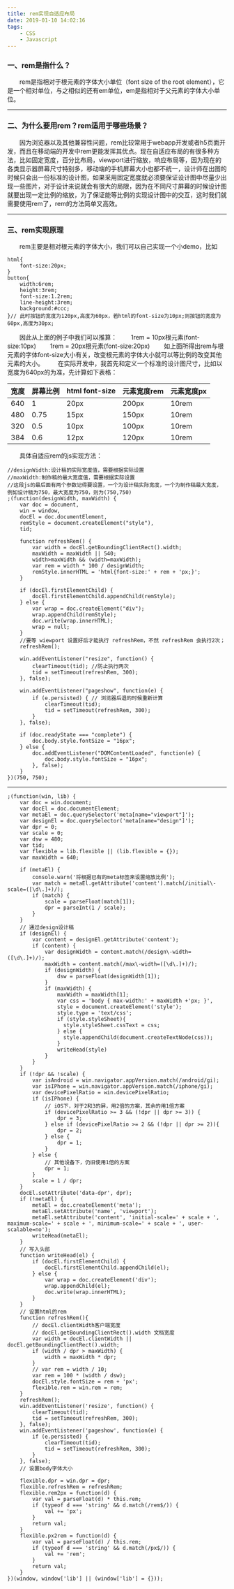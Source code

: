 ```yaml
---
title: rem实现自适应布局
date: 2019-01-10 14:02:16
tags: 
	- CSS
	- Javascript
---
```

### 一、rem是指什么？
　　rem是指相对于根元素的字体大小单位（font size of the root element），它是一个相对单位，与之相似的还有em单位，em是指相对于父元素的字体大小单位。
_____
<!--more-->
### 二、为什么要用rem？rem适用于哪些场景？
　　因为浏览器以及其他兼容性问题，rem比较常用于webapp开发或者h5页面开发，而且在移动端的开发中rem更能发挥其优点。现在自适应布局的有很多种方法，比如固定宽度，百分比布局，viewport进行缩放，响应布局等，因为现在的各类显示器屏幕尺寸特别多，移动端的手机屏幕大小也都不统一，设计师在出图的时候只会出一份标准的设计图，如果采用固定宽度就必须要保证设计图中尽量少出现一些图片，对于设计来说就会有很大的局限，因为在不同尺寸屏幕的时候设计图就要出现一定比例的缩放，为了保证能等比例的实现设计图中的交互，这时我们就需要使用rem了，rem的方法简单又高效。
____
### 三、rem实现原理
　　rem主要是相对根元素的字体大小，我们可以自己实现一个小demo，比如
	
	html{
		font-size:20px;
	}
	button{
		width:6rem;
		height:3rem;
		font-size:1.2rem;
		line-height:3rem;
		background:#ccc;
	}// 此时按钮的宽度为120px,高度为60px，若html的font-size为10px;则按钮的宽度为60px,高度为30px;

　　因此从上面的例子中我们可以推算：
　　1rem = 10px根元素(font-size:10px)
　　1rem = 20px根元素(font-size:20px)
　　如上面所得出rem与根元素的字体font-size大小有关，改变根元素的字体大小就可以等比例的改变其他元素的大小。
　　在实际开发中，我首先和定义一个标准的设计图尺寸，比如以宽度为640px的为准，先计算如下表格：

| 宽度 | 屏幕比例 | html font-size | 元素宽度rem | 元素宽度px |
| ------ | ------ | ------ | ------ | ------ |
|640|1|20px|200px|10rem|
|480|0.75|15px|150px|10rem|
|320|0.5|10px|100px|10rem|
|384|0.6|12px|120px|10rem|

　　具体自适应rem的js实现方法：

	//designWidth:设计稿的实际宽度值，需要根据实际设置
	//maxWidth:制作稿的最大宽度值，需要根据实际设置
	//这段js的最后面有两个参数记得要设置，一个为设计稿实际宽度，一个为制作稿最大宽度，例如设计稿为750，最大宽度为750，则为(750,750)
	;(function(designWidth, maxWidth) {
		var doc = document,
		win = window,
		docEl = doc.documentElement,
		remStyle = document.createElement("style"),
		tid;

		function refreshRem() {
			var width = docEl.getBoundingClientRect().width;
			maxWidth = maxWidth || 540;
			width>maxWidth && (width=maxWidth);
			var rem = width * 100 / designWidth;
			remStyle.innerHTML = 'html{font-size:' + rem + 'px;}';
		}

		if (docEl.firstElementChild) {
			docEl.firstElementChild.appendChild(remStyle);
		} else {
			var wrap = doc.createElement("div");
			wrap.appendChild(remStyle);
			doc.write(wrap.innerHTML);
			wrap = null;
		}
		//要等 wiewport 设置好后才能执行 refreshRem，不然 refreshRem 会执行2次；
		refreshRem();

		win.addEventListener("resize", function() {
			clearTimeout(tid); //防止执行两次
			tid = setTimeout(refreshRem, 300);
		}, false);

		win.addEventListener("pageshow", function(e) {
			if (e.persisted) { // 浏览器后退的时候重新计算
				clearTimeout(tid);
				tid = setTimeout(refreshRem, 300);
			}
		}, false);

		if (doc.readyState === "complete") {
			doc.body.style.fontSize = "16px";
		} else {
			doc.addEventListener("DOMContentLoaded", function(e) {
				doc.body.style.fontSize = "16px";
			}, false);
		}
	})(750, 750);

_____
	;(function(win, lib) {
	    var doc = win.document;
	    var docEl = doc.documentElement;
	    var metaEl = doc.querySelector('meta[name="viewport"]');
	    var designEl = doc.querySelector('meta[name="design"]');
	    var dpr = 0;
	    var scale = 0;
	    var dsw = 480;
	    var tid;
	    var flexible = lib.flexible || (lib.flexible = {});
	    var maxWidth = 640;
	    
	    if (metaEl) {
	        console.warn('将根据已有的meta标签来设置缩放比例');
	        var match = metaEl.getAttribute('content').match(/initial\-scale=([\d\.]+)/);
	        if (match) {
	            scale = parseFloat(match[1]);
	            dpr = parseInt(1 / scale);
	        }
	    }
	    // 通过design设计稿
	    if (designEl) {
	        var content = designEl.getAttribute('content');
	        if (content) {
	            var designWidth = content.match(/design\-width=([\d\.]+)/);
	            maxWidth = content.match(/max\-width=([\d\.]+)/);
	            if (designWidth) {
	                dsw = parseFloat(designWidth[1]);
	            }
	            if (maxWidth) {
	                maxWidth = maxWidth[1];
	                var css = 'body { max-width:' + maxWidth +'px; }',
	                style = document.createElement('style');
	                style.type = 'text/css';
	                if (style.styleSheet){
	                  style.styleSheet.cssText = css;
	                } else {
	                  style.appendChild(document.createTextNode(css));
	                }
	                writeHead(style)
	            }
	        }
	    }
	    if (!dpr && !scale) {
	        var isAndroid = win.navigator.appVersion.match(/android/gi);
	        var isIPhone = win.navigator.appVersion.match(/iphone/gi);
	        var devicePixelRatio = win.devicePixelRatio;
	        if (isIPhone) {
	            // iOS下，对于2和3的屏，用2倍的方案，其余的用1倍方案
	            if (devicePixelRatio >= 3 && (!dpr || dpr >= 3)) {                
	                dpr = 3;
	            } else if (devicePixelRatio >= 2 && (!dpr || dpr >= 2)){
	                dpr = 2;
	            } else {
	                dpr = 1;
	            }
	        } else {
	            // 其他设备下，仍旧使用1倍的方案
	            dpr = 1;
	        }
	        scale = 1 / dpr;
	    }
	    docEl.setAttribute('data-dpr', dpr);
	    if (!metaEl) {
	        metaEl = doc.createElement('meta');
	        metaEl.setAttribute('name', 'viewport');
	        metaEl.setAttribute('content', 'initial-scale=' + scale + ', maximum-scale=' + scale + ', minimum-scale=' + scale + ', user-scalable=no');
	        writeHead(metaEl);
	    }
	    // 写入头部
	    function writeHead(el) {
	        if (docEl.firstElementChild) {
	            docEl.firstElementChild.appendChild(el);
	        } else {
	            var wrap = doc.createElement('div');
	            wrap.appendChild(el);
	            doc.write(wrap.innerHTML);
	        }
	    }
	    // 设置html的rem
	    function refreshRem(){
	        // docEl.clientWidth客户端宽度
	        // docEl.getBoundingClientRect().width 文档宽度
	        var width = docEl.clientWidth || docEl.getBoundingClientRect().width;
	        if (width / dpr > maxWidth) {
	            width = maxWidth * dpr;
	        }
	        // var rem = width / 10;
	        var rem = 100 * (width / dsw);
	        docEl.style.fontSize = rem + 'px';
	        flexible.rem = win.rem = rem;
	    }
	    refreshRem();
	    win.addEventListener('resize', function() {
	        clearTimeout(tid);
	        tid = setTimeout(refreshRem, 300);
	    }, false);
	    win.addEventListener('pageshow', function(e) {
	        if (e.persisted) {
	            clearTimeout(tid);
	            tid = setTimeout(refreshRem, 300);
	        }
	    }, false);
	    // 设置body字体大小
	    
	    flexible.dpr = win.dpr = dpr;
	    flexible.refreshRem = refreshRem;
	    flexible.rem2px = function(d) {
	        var val = parseFloat(d) * this.rem;
	        if (typeof d === 'string' && d.match(/rem$/)) {
	            val += 'px';
	        }
	        return val;
	    }
	    flexible.px2rem = function(d) {
	        var val = parseFloat(d) / this.rem;
	        if (typeof d === 'string' && d.match(/px$/)) {
	            val += 'rem';
	        }
	        return val;
	    }
	})(window, window['lib'] || (window['lib'] = {}));

